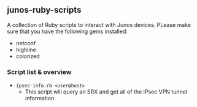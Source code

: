## junos-ruby-scripts

A collection of Ruby scripts to interact with Junos devices. PLease make sure that you have the following
gems installed:

- netconf
- highline
- colorized

### Script list & overview

- `ipsec-info.rb <user@host>`
	- This script will query an SRX and get all of the IPsec VPN tunnel information.